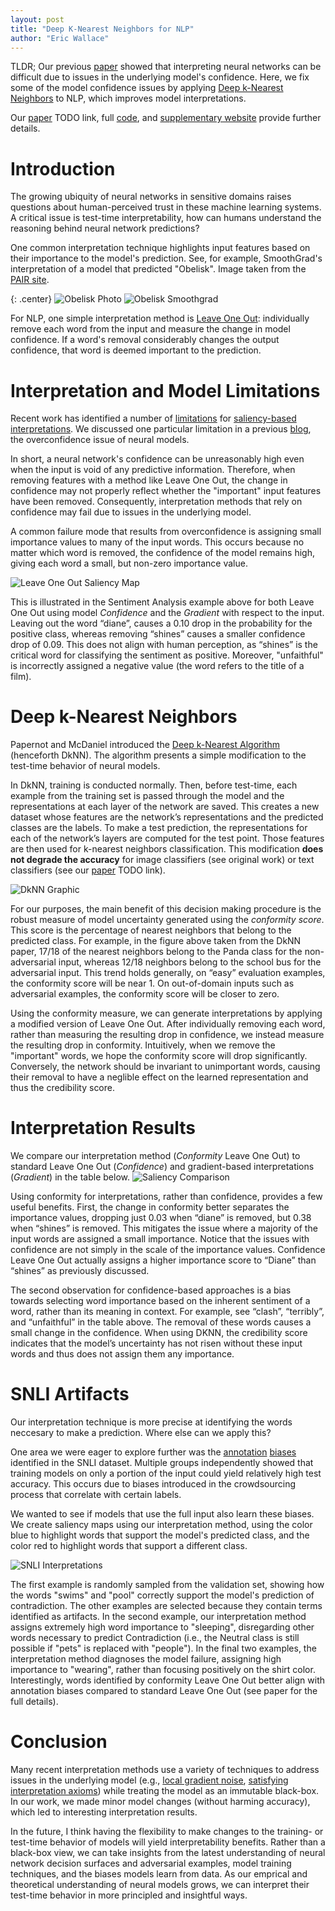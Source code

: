 ```yaml
---
layout: post
title: "Deep K-Nearest Neighbors for NLP"
author: "Eric Wallace"
---
```


TLDR; Our previous [paper](https://zerobatchsize.net/rawr.html) showed that interpreting neural networks can be difficult due to issues in the underlying model's confidence. Here, we fix some of the model confidence issues by applying [Deep k-Nearest Neighbors](https://arxiv.org/abs/1803.04765) to NLP, which improves model interpretations. 

Our [paper](blah) TODO link, full [code](https://github.com/Eric-Wallace/deep-knn), and [supplementary website](https://sites.google.com/view/language-dknn/) provide further details. 

# Introduction

The growing ubiquity of neural networks in sensitive domains raises questions about human-perceived trust in these
machine learning systems. A critical issue is test-time interpretability, how can humans understand the reasoning behind neural network predictions?

One common interpretation technique highlights input features based on their importance to the model's prediction. See, for example, SmoothGrad's interpretation of a model that predicted "Obelisk". Image taken from the [PAIR site](https://pair-code.github.io/saliency/).


{: .center}
![Obelisk Photo](/images/obelisk.png)
![Obelisk Smoothgrad](/images/obelisk_smoothgrad.png)

For NLP, one simple interpretation method is [Leave One Out](https://arxiv.org/abs/1612.08220): individually remove each word from the input and measure the change in model confidence. If a word's removal considerably changes the output confidence, that word is deemed important to the prediction.

# Interpretation and Model Limitations

Recent work has identified a number of [limitations](https://arxiv.org/abs/1710.10547) for [saliency-based](https://arxiv.org/abs/1711.00867) [interpretations](https://arxiv.org/abs/1804.07781). We discussed one particular limitation in a previous [blog](https://zerobatchsize.net/rawr.html), the overconfidence issue of neural models.

In short, a neural network's confidence can be unreasonably high even when the input is void of any predictive information. Therefore, when removing features with a method like Leave One Out, the change in confidence may not properly reflect whether the "important" input features have been removed. Consequently, interpretation methods that rely on confidence may fail due to issues in the underlying model.

A common failure mode that results from overconfidence is assigning small importance values to many of the input words. This occurs because no matter which word is removed, the confidence of the model remains high, giving each word a small, but non-zero importance value. 

![Leave One Out Saliency Map](/images/soft_attribution.png)

This is illustrated in the Sentiment Analysis example above for both Leave One Out using model *Confidence* and the *Gradient* with respect to the input. Leaving out the word “diane”, causes a 0.10 drop in the probability for the positive class, whereas removing “shines” causes a smaller confidence drop of 0.09. This does not align with human perception, as “shines” is the critical word for classifying the sentiment as positive. Moreover, "unfaithful" is incorrectly assigned a negative value (the word refers to the title of a film).

# Deep k-Nearest Neighbors

Papernot and McDaniel introduced the [Deep k-Nearest Algorithm](https://arxiv.org/abs/1803.04765) (henceforth DkNN). The algorithm presents a simple modification to the test-time behavior of neural models. 

In DkNN, training is conducted normally. Then, before test-time, each example from the training set is passed through the model and the representations at each layer of the network are saved. This creates a new dataset whose features are the network’s representations and the predicted classes are the labels. To make a test prediction, the representations for each of the network’s layers are computed for the test point. Those features are then
used for k-nearest neighbors classification. This modification **does not degrade the accuracy** for image classifiers (see original work) or text classifiers (see our [paper](blah) TODO link).

![DkNN Graphic](/images/panda_bus.png)

For our purposes, the main benefit of this decision making procedure is the robust measure of model uncertainty generated using the *conformity score*. This score is the percentage of nearest neighbors that belong to the predicted
class. For example, in the figure above taken from the DkNN paper, 17/18 of the nearest neighbors belong to the Panda class for the non-adversarial input, whereas 12/18 neighbors belong to the school bus for the adversarial input. This trend holds generally, on “easy” evaluation examples, the conformity score will be near 1. On out-of-domain inputs such as adversarial examples, the conformity score will be closer to zero.

Using the conformity measure, we can generate interpretations by applying a modified version of Leave One Out. After individually removing each word, rather than measuring the resulting drop in confidence, we instead measure the resulting drop in conformity. Intuitively, when we remove the "important" words, we hope the conformity score will drop significantly. Conversely, the network should be invariant to unimportant words, causing their removal to have a neglible effect on the learned representation and thus the credibility score.

# Interpretation Results

We compare our interpretation method (*Conformity* Leave One Out) to standard Leave One Out (*Confidence*) and gradient-based interpretations (*Gradient*) in the table below.
![Saliency Comparison](/images/saliency.png)

Using conformity for interpretations, rather than confidence, provides a few useful benefits. First, the change in conformity better separates the importance values, dropping just 0.03 when “diane” is removed, but 0.38 when “shines” is removed. This mitigates the issue where a majority of the input words are assigned a small importance. Notice that the issues with confidence are not simply in the scale of the importance values. Confidence Leave One Out actually assigns a higher importance score to “Diane” than “shines” as previously discussed.

The second observation for confidence-based approaches is a bias towards selecting word importance based on the inherent sentiment of a word, rather than its meaning in context. For example, see “clash”, “terribly”, and “unfaithful” in the table above. The removal of these words causes a small change in the confidence. When using DKNN, the credibility
score indicates that the model’s uncertainty has not risen without these input words and thus
does not assign them any importance.

# SNLI Artifacts

Our interpretation technique is more precise at identifying the words neccesary to make a prediction. Where else can we apply this?

One area we were eager to explore further was the [annotation](https://arxiv.org/abs/1803.02324) [biases](https://arxiv.org/abs/1805.01042) identified in the SNLI dataset. Multiple groups independently showed that training models on only a portion of the input could yield relatively high test accuracy. This occurs due to biases introduced in the crowdsourcing process that correlate with certain labels. 

We wanted to see if models that use the full input also learn these biases.  We
create saliency maps using our interpretation method, using the color blue to highlight
words that support the model's predicted class, and the color red to highlight words that
support a different class. 

![SNLI Interpretations](/images/snli.png)

The first example is randomly sampled from the validation set, showing how the words
"swims" and "pool" correctly support the model's prediction of contradiction.
The other examples are selected because they contain terms identified as artifacts. 
In the second example, our interpretation method assigns extremely high word importance
to "sleeping", disregarding other words necessary to predict Contradiction (i.e., the Neutral class is still possible
if "pets" is replaced with "people"). In the final two examples, the interpretation
method diagnoses the model failure, assigning high importance to "wearing", rather than focusing
positively on the shirt color. Interestingly, words identified by conformity Leave One Out better align with annotation
biases compared to standard Leave One Out (see paper for the full details).

# Conclusion

Many recent interpretation methods use a variety of techniques to address issues in the underlying model (e.g., [local gradient noise](https://arxiv.org/abs/1706.03825), [satisfying interpretation axioms](https://arxiv.org/abs/1703.01365)) while treating the model as an immutable black-box. In our work, we made minor model changes (without harming accuracy), which led to interesting interpretation results. 

In the future, I think having the flexibility to make changes to the training- or test-time behavior of models will yield interpretability benefits. Rather than a black-box view, we can take insights from the latest understanding of neural network decision surfaces and adversarial examples, model training techniques, and the biases models learn from data. As our emprical and theoretical understanding of neural models grows, we can interpret their test-time behavior in more principled and insightful ways.      

